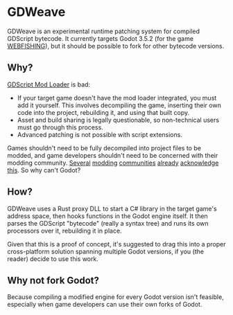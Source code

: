 # GDWeave

GDWeave is an experimental runtime patching system for compiled GDScript bytecode. It currently targets Godot 3.5.2 (for the game [WEBFISHING](https://store.steampowered.com/app/3146520/WEBFISHING/)), but it should be possible to fork for other bytecode versions.

## Why?

[GDScript Mod Loader](https://github.com/GodotModding/godot-mod-loader) is bad:

- If your target game doesn't have the mod loader integrated, you must add it yourself. This involves decompiling the game, inserting their own code into the project, rebuilding it, and using that built copy.
- Asset and build sharing is legally questionable, so non-technical users must go through this process.
- Advanced patching is not possible with script extensions.

Games shouldn't need to be fully decompiled into project files to be modded, and game developers shouldn't need to be concerned with their modding community. [Several](https://docs.bepinex.dev/index.html) [modding](https://dev.epicgames.com/documentation/en-us/unreal-engine/plugins-in-unreal-engine) [communities](https://github.com/AurieFramework/YYToolkit) [already](https://reloaded-project.github.io/Reloaded-II/) [acknowledge](https://fabricmc.net/) [this](https://goatcorp.github.io/). So why can't Godot?

## How?

GDWeave uses a Rust proxy DLL to start a C# library in the target game's address space, then hooks functions in the Godot engine itself. It then parses the GDScript "bytecode" (really a syntax tree) and runs its own processors over it, rebuilding it in place.

Given that this is a proof of concept, it's suggested to drag this into a proper cross-platform solution spanning multiple Godot versions, if you (the reader) decide to use this work.

## Why not fork Godot?

Because compiling a modified engine for every Godot version isn't feasible, especially when game developers can use their own forks of Godot.
